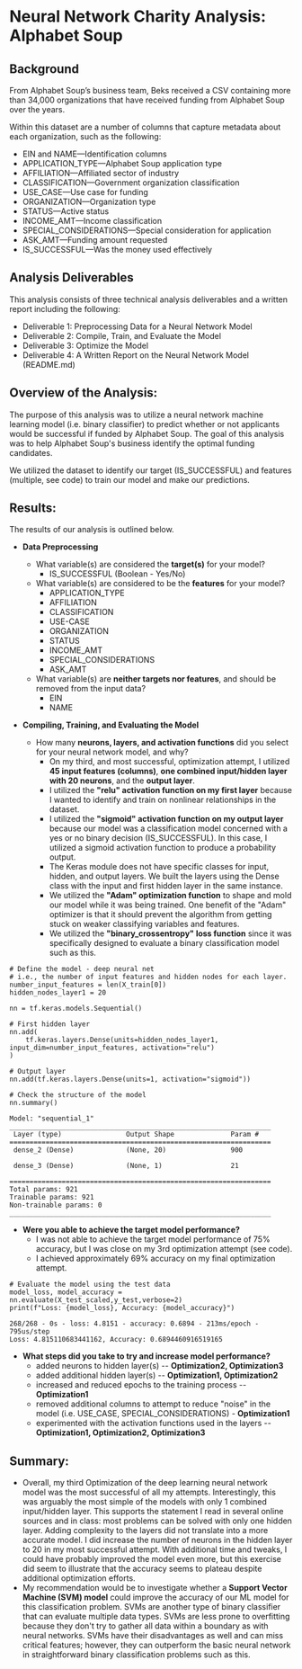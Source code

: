 # Neural Network Charity Analysis: Alphabet Soup

## Background
From Alphabet Soup’s business team, Beks received a CSV containing more than 34,000 organizations that have received funding from Alphabet Soup over the years. 

Within this dataset are a number of columns that capture metadata about each organization, such as the following:

- EIN and NAME—Identification columns
- APPLICATION_TYPE—Alphabet Soup application type
- AFFILIATION—Affiliated sector of industry
- CLASSIFICATION—Government organization classification
- USE_CASE—Use case for funding
- ORGANIZATION—Organization type
- STATUS—Active status
- INCOME_AMT—Income classification
- SPECIAL_CONSIDERATIONS—Special consideration for application
- ASK_AMT—Funding amount requested
- IS_SUCCESSFUL—Was the money used effectively

## Analysis Deliverables
This analysis consists of three technical analysis deliverables and a written report including the following: 

- Deliverable 1: Preprocessing Data for a Neural Network Model
- Deliverable 2: Compile, Train, and Evaluate the Model
- Deliverable 3: Optimize the Model
- Deliverable 4: A Written Report on the Neural Network Model (README.md)

## Overview of the Analysis: 
The purpose of this analysis was to utilize a neural network machine learning model (i.e. binary classifier) to predict whether or not applicants would be successful if funded by Alphabet Soup. The goal of this analysis was to help Alphabet Soup's business identify the optimal funding candidates. 

We utilized the dataset to identify our target (IS_SUCCESSFUL) and features (multiple, see code) to train our model and make our predictions. 

## Results: 

The results of our analysis is outlined below. 

- **Data Preprocessing**
  - What variable(s) are considered the **target(s)** for your model? 
    - IS_SUCCESSFUL (Boolean - Yes/No)
  - What variable(s) are considered to be the **features** for your model?
    - APPLICATION_TYPE
    - AFFILIATION
    - CLASSIFICATION
    - USE-CASE
    - ORGANIZATION
    - STATUS
    - INCOME_AMT
    - SPECIAL_CONSIDERATIONS
    - ASK_AMT
  - What variable(s) are **neither targets nor features**, and should be removed from the input data?
    - EIN
    - NAME

- **Compiling, Training, and Evaluating the Model**
  - How many **neurons, layers, and activation functions** did you select for your neural network model, and why?
    - On my third, and most successful, optimization attempt, I utilized **45 input features (columns)**, **one combined input/hidden layer with 20 neurons**, and the **output layer**. 
    - I utilized the **"relu" activation function on my first layer** because I wanted to identify and train on nonlinear relationships in the dataset. 
    - I utilized the **"sigmoid" activation function on my output layer** because our model was a classification model concerned with a yes or no binary decision (IS_SUCCESSFUL). In this case, I utilized a sigmoid activation function to produce a probability output.  
    - The Keras module does not have specific classes for input, hidden, and output layers. We built the layers using the Dense class with the input and first hidden layer in the same instance. 
    - We utilized the **"Adam" optimization function** to shape and mold our model while it was being trained. One benefit of the "Adam" optimizer is that it should prevent the algorithm from getting stuck on weaker classifying variables and features. 
    - We utilized the **"binary_crossentropy" loss function** since it was specifically designed to evaluate a binary classification model such as this. 
```
# Define the model - deep neural net
# i.e., the number of input features and hidden nodes for each layer.
number_input_features = len(X_train[0])
hidden_nodes_layer1 = 20

nn = tf.keras.models.Sequential()

# First hidden layer
nn.add(
    tf.keras.layers.Dense(units=hidden_nodes_layer1, input_dim=number_input_features, activation="relu")
)

# Output layer
nn.add(tf.keras.layers.Dense(units=1, activation="sigmoid"))

# Check the structure of the model
nn.summary()
```

```
Model: "sequential_1"
_________________________________________________________________
 Layer (type)                Output Shape              Param #   
=================================================================
 dense_2 (Dense)             (None, 20)                900       
                                                                 
 dense_3 (Dense)             (None, 1)                 21        
                                                                 
=================================================================
Total params: 921
Trainable params: 921
Non-trainable params: 0
_________________________________________________________________
```

  - **Were you able to achieve the target model performance?**
    - I was not able to achieve the target model performance of 75% accuracy, but I was close on my 3rd optimization attempt (see code). 
    - I achieved approximately 69% accuracy on my final optimization attempt. 
    
```
# Evaluate the model using the test data
model_loss, model_accuracy = nn.evaluate(X_test_scaled,y_test,verbose=2)
print(f"Loss: {model_loss}, Accuracy: {model_accuracy}")
```

```
268/268 - 0s - loss: 4.8151 - accuracy: 0.6894 - 213ms/epoch - 795us/step
Loss: 4.815110683441162, Accuracy: 0.6894460916519165
```

  - **What steps did you take to try and increase model performance?**
     - added neurons to hidden layer(s) -- **Optimization2, Optimization3**
     - added additional hidden layer(s) -- **Optimization1, Optimization2**
     - increased and reduced epochs to the training process -- **Optimization1**
     - removed additional columns to attempt to reduce "noise" in the model (i.e. USE_CASE, SPECIAL_CONSIDERATIONS) - **Optimization1**
     - experimented with the activation functions used in the layers -- **Optimization1, Optimization2, Optimization3**

## Summary: 

- Overall, my third Optimization of the deep learning neural network model was the most successful of all my attempts. Interestingly, this was arguably the most simple of the models with only 1 combined input/hidden layer. This supports the statement I read in several online sources and in class: most problems can be solved with only one hidden layer. Adding complexity to the layers did not translate into a more accurate model. I did increase the number of neurons in the hidden layer to 20 in my most successful attempt. With additional time and tweaks, I could have probably improved the model even more, but this exercise did seem to illustrate that the accuracy seems to plateau despite additional optimization efforts. 
- My recommendation would be to investigate whether a **Support Vector Machine (SVM) model** could improve the accuracy of our ML model for this classification problem. SVMs are another type of binary classifier that can evaluate multiple data types. SVMs are less prone to overfitting because they don't try to gather all data within a boundary as with neural networks. SVMs have their disadvantages as well and can miss critical features; however, they can outperform the basic neural network in straightforward binary classification problems such as this. 

